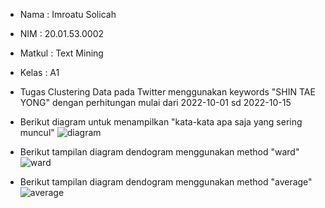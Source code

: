 - Nama   : Imroatu Solicah
- NIM    : 20.01.53.0002
- Matkul : Text Mining
- Kelas  : A1

- Tugas Clustering Data pada Twitter menggunakan keywords "SHIN TAE YONG" dengan perhitungan mulai dari 2022-10-01 sd 2022-10-15

- Berikut diagram untuk menampilkan "kata-kata apa saja yang sering muncul"
  ![diagram](https://user-images.githubusercontent.com/107184872/195966311-ab1b5ac1-24ce-4f0c-92ba-93d78614c4a5.jpg)

- Berikut tampilan diagram dendogram menggunakan method "ward"
  ![ward](https://user-images.githubusercontent.com/107184872/195966334-a35c2997-eb76-4d5a-a01a-79504ab161da.jpg)

- Berikut tampilan diagram dendogram menggunakan method "average"
  ![average](https://user-images.githubusercontent.com/107184872/195966366-06184d61-6478-4b39-9a21-03145ccde174.jpg)
